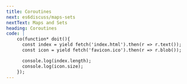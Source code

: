 ```yaml
---
title: Coroutines
next: es6discuss/maps-sets
nextText: Maps and Sets
heading: Coroutines
code: |
    co(function* doit(){
      const index = yield fetch('index.html').then(r => r.text());
      const icon = yield fetch('favicon.ico').then(r => r.blob());

      console.log(index.length);
      console.log(icon.size);
    });
---
```

<script src="bower_components/co/co.js"></script>
<script src="bower_components/setimmediate/setImmediate.js"></script> 